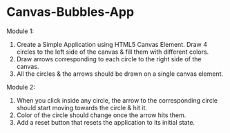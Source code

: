 # Canvas-Bubbles-App

Module 1: 
1. Create a Simple Application using HTML5 Canvas Element. Draw 4 circles to the left side of the canvas & fill them with different colors.
2. Draw arrows corresponding to each circle to the right side of the canvas.
3. All the circles & the arrows should be drawn on a single canvas element. 

Module 2:
1. When you click inside any circle, the arrow to the corresponding circle should start moving towards the circle & hit it.
2. Color of the circle should change once the arrow hits them.
3. Add a reset button that resets the application to its initial state.
